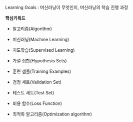 Learning Goals :
머신러닝이 무엇인지, 머신러닝의 학습 진행 과정

**핵심키워드**

-   알고리즘(Algorithm)
-   머신러닝(Machine Learning)
-   지도학습(Supervised Learning)
-   가설 집합(Hypothesis Sets)
-   훈련 샘플(Training Examples)
-   검정 세트(Validation Set)  
    
-   테스트 세트(Test Set)
-   비용 함수(Loss Function)
-   최적화 알고리즘(Optimization algorithm)

